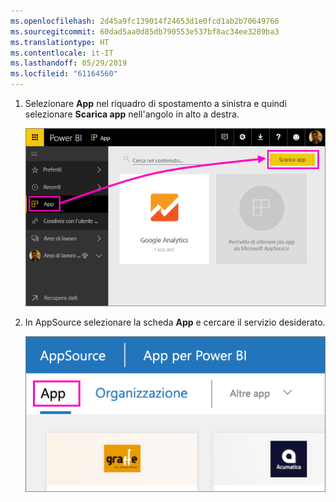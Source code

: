 ```yaml
---
ms.openlocfilehash: 2d45a9fc139014f24653d1e0fcd1ab2b70649766
ms.sourcegitcommit: 60dad5aa0d85db790553e537bf8ac34ee3289ba3
ms.translationtype: HT
ms.contentlocale: it-IT
ms.lasthandoff: 05/29/2019
ms.locfileid: "61164560"
---
```

1. Selezionare **App** nel riquadro di spostamento a sinistra e quindi selezionare **Scarica app** nell'angolo in alto a destra.
   
     ![Icona Scarica app](./media/powerbi-service-apps-get-more-apps/power-bi-service-apps-get-apps-1-app-line.png)
2. In AppSource selezionare la scheda **App** e cercare il servizio desiderato.
   
    ![Scheda App in AppSource](./media/powerbi-service-apps-get-more-apps/power-bi-appsource-apps.png)

